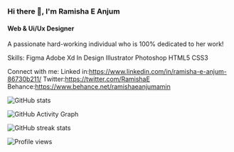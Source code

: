 ### Hi there 👋, I'm Ramisha E Anjum

#### Web & Ui/Ux Designer

A passionate hard-working individual who is 100% dedicated to her work!

Skills: Figma
        Adobe Xd
        In Design
        Illustrator
        Photoshop
        HTML5
        CSS3

 Connect with me:
 Linked in:https://www.linkedin.com/in/ramisha-e-anjum-86730b211/
 Twitter:https://twitter.com/RamishaE
 Behance:https://www.behance.net/ramishaeanjumamin

![GitHub stats](https://github-readme-stats.vercel.app/api?username=RamishaAnjum&show_icons=true)  

![GitHub Activity Graph](https://activity-graph.herokuapp.com/graph?username=RamishaAnjum)  

![GitHub streak stats](https://github-readme-streak-stats.herokuapp.com/?user=RamishaAnjum)  

![Profile views](https://gpvc.arturio.dev/RamishaAnjum)  
